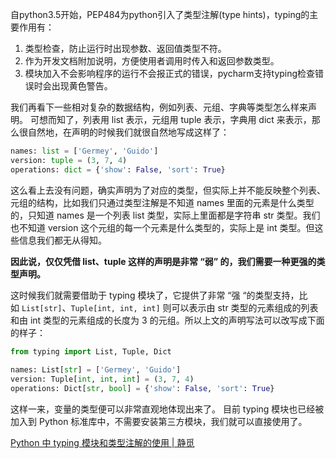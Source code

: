 

自python3.5开始，PEP484为python引入了类型注解(type hints)，typing的主要作用有：
1. 类型检查，防止运行时出现参数、返回值类型不符。
2. 作为开发文档附加说明，方便使用者调用时传入和返回参数类型。
3. 模块加入不会影响程序的运行不会报正式的错误，pycharm支持typing检查错误时会出现黄色警告。


我们再看下一些相对复杂的数据结构，例如列表、元组、字典等类型怎么样来声明。 可想而知了，列表用 list 表示，元组用 tuple 表示，字典用 dict 来表示，那么很自然地，在声明的时候我们就很自然地写成这样了：

```python
names: list = ['Germey', 'Guido']
version: tuple = (3, 7, 4)
operations: dict = {'show': False, 'sort': True}
```

这么看上去没有问题，确实声明为了对应的类型，但实际上并不能反映整个列表、元组的结构，比如我们只通过类型注解是不知道 names 里面的元素是什么类型的，只知道 names 是一个列表 list 类型，实际上里面都是字符串 str 类型。我们也不知道 version 这个元组的每一个元素是什么类型的，实际上是 int 类型。但这些信息我们都无从得知。

**因此说，仅仅凭借 list、tuple 这样的声明是非常 “弱” 的，我们需要一种更强的类型声明。** 

这时候我们就需要借助于 typing 模块了，它提供了非常 “强 “的类型支持，比如 `List[str]`、`Tuple[int, int, int]` 则可以表示由 str 类型的元素组成的列表和由 int 类型的元素组成的长度为 3 的元组。所以上文的声明写法可以改写成下面的样子：

```python
from typing import List, Tuple, Dict  
  
names: List[str] = ['Germey', 'Guido']  
version: Tuple[int, int, int] = (3, 7, 4)  
operations: Dict[str, bool] = {'show': False, 'sort': True}  
```


这样一来，变量的类型便可以非常直观地体现出来了。 目前 typing 模块也已经被加入到 Python 标准库中，不需要安装第三方模块，我们就可以直接使用了。

[Python 中 typing 模块和类型注解的使用 | 静觅](https://cuiqingcai.com/7071.html#List)